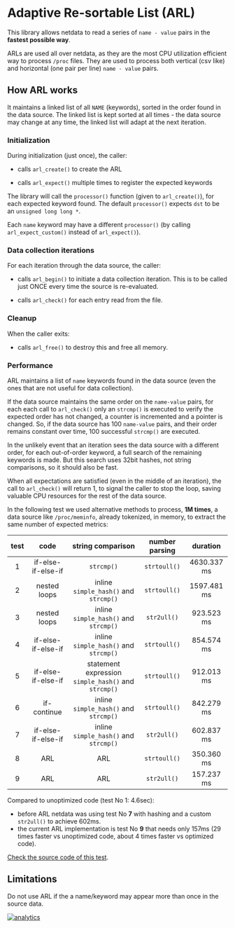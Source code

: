
# Adaptive Re-sortable List (ARL)

This library allows netdata to read a series of `name - value` pairs
in the **fastest possible way**.

ARLs are used all over netdata, as they are the most
CPU utilization efficient way to process `/proc` files. They are used to
process both vertical (csv like) and horizontal (one pair per line) `name - value` pairs.

## How ARL works

It maintains a linked list of all `NAME` (keywords), sorted in the
order found in the data source. The linked list is kept
sorted at all times - the data source may change at any time, the
linked list will adapt at the next iteration.

### Initialization

During initialization (just once), the caller:

- calls `arl_create()` to create the ARL

- calls `arl_expect()` multiple times to register the expected keywords

The library will call the `processor()` function (given to
`arl_create()`), for each expected keyword found.
The default `processor()` expects `dst` to be an `unsigned long long *`.

Each `name` keyword may have a different `processor()` (by calling
`arl_expect_custom()` instead of `arl_expect()`).

### Data collection iterations

For each iteration through the data source, the caller:

- calls `arl_begin()` to initiate a data collection iteration.
   This is to be called just ONCE every time the source is re-evaluated.

- calls `arl_check()` for each entry read from the file.

### Cleanup

When the caller exits:

- calls `arl_free()` to destroy this and free all memory.

### Performance

ARL maintains a list of `name` keywords found in the data source (even the ones
that are not useful for data collection).

If the data source maintains the same order on the `name-value` pairs, for each
each call to `arl_check()` only an `strcmp()` is executed to verify the
expected order has not changed, a counter is incremented and a pointer is changed.
So, if the data source has 100 `name-value` pairs, and their order remains constant
over time, 100 successful `strcmp()` are executed.

In the unlikely event that an iteration sees the data source with a different order,
for each out-of-order keyword, a full search of the remaining keywords is made. But
this search uses 32bit hashes, not string comparisons, so it should also be fast. 

When all expectations are satisfied (even in the middle of an iteration),
the call to `arl_check()` will return 1, to signal the caller to stop the loop,
saving valuable CPU resources for the rest of the data source. 

In the following test we used alternative methods to process, **1M times**,
a data source like `/proc/meminfo`, already tokenized, in memory,
to extract the same number of expected metrics:

test|code|string comparison|number parsing|duration
:---:|:---:|:---:|:---:|:---:|
1|if-else-if-else-if|`strcmp()`|`strtoull()`|4630.337 ms
2|nested loops|inline `simple_hash()` and `strcmp()`|`strtoull()`|1597.481 ms
3|nested loops|inline `simple_hash()` and `strcmp()`|`str2ull()`|923.523 ms
4|if-else-if-else-if|inline `simple_hash()` and `strcmp()`|`strtoull()`| 854.574 ms
5|if-else-if-else-if|statement expression `simple_hash()` and `strcmp()`|`strtoull()`|912.013 ms
6|if-continue|inline `simple_hash()` and `strcmp()`|`strtoull()`|842.279 ms
7|if-else-if-else-if|inline `simple_hash()` and `strcmp()`|`str2ull()`|602.837 ms
8|ARL|ARL|`strtoull()`|350.360 ms
9|ARL|ARL|`str2ull()`|157.237 ms

Compared to unoptimized code (test No 1: 4.6sec):
 
 - before ARL netdata was using test No **7** with hashing and a custom `str2ull()` to achieve 602ms.
 - the current ARL implementation is test No **9** that needs only 157ms (29 times faster vs unoptimized code, about 4 times faster vs optimized code).

[Check the source code of this test](../../tests/profile/benchmark-value-pairs.c).

## Limitations

Do not use ARL if the a name/keyword may appear more than once in the
source data. 

[![analytics](https://www.google-analytics.com/collect?v=1&aip=1&t=pageview&_s=1&ds=github&dr=https%3A%2F%2Fgithub.com%2Fnetdata%2Fnetdata&dl=https%3A%2F%2Fmy-netdata.io%2Fgithub%2Flibnetdata%2Fadaptive_resortable_list%2FREADME&_u=MAC~&cid=5792dfd7-8dc4-476b-af31-da2fdb9f93d2&tid=UA-64295674-3)]()
